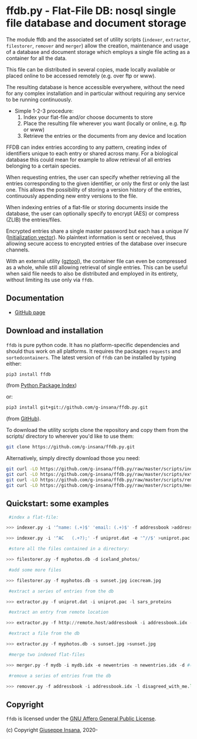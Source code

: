 # ffdb.py - Flat-File DB: nosql single file database and document storage

The module ffdb and the associated set of utility scripts
(`indexer`, `extractor`, `filestorer`, `remover` and `merger`)
allow the creation, maintenance and usage of a database and document storage
which employs a single file acting as a container for all the data.

This file can be distributed in several copies, made locally available or placed online
to be accessed remotely (e.g. over ftp or www).

The resulting database is hence accessible everywhere, without the need for any complex
installation and in particular without requiring any service to be running continuously.

* Simple 1-2-3 procedure:
  1. Index your flat-file and/or choose documents to store
  2. Place the resulting file wherever you want (locally or online, e.g. ftp or www)
  3. Retrieve the entries or the documents from any device and location

FFDB can index entries according to any pattern, creating index of identifiers unique to each entry or shared across many. For a biological database this could mean for example to allow retrieval of all entries belonging to a certain species.

When requesting entries, the user can specify whether retrieving all the entries corresponding to the given identifier, or only the first or only the last one. This allows the possibility of storing a version history of the entries, continuously appending new entry versions to the file.

When indexing entries of a flat-file or storing documents inside the database,
the user can optionally specify to encrypt (AES) or compress (ZLIB) the entries/files.

Encrypted entries share a single master password but each has a unique IV ([Initialization vector](https://en.wikipedia.org/wiki/Initialization_vector)). No plaintext information is sent or received, thus allowing secure access to encrypted entries of the database over insecure channels.

With an external utility ([gztool](https://github.com/circulosmeos/gztool)), the
container file can even be compressed as a whole, while still allowing retrieval of
single entries. This can be useful when said file needs to also be
distributed and employed in its entirety, without limiting its use only via `ffdb`.

## Documentation

* [GitHub page](https://github.com/g-insana/ffdb.py/)

## Download and installation

`ffdb` is pure python code. It has no platform-specific dependencies and should thus work on all platforms. It requires the packages `requests` and `sortedcontainers`.
The latest version of `ffdb` can be installed by typing either:

``` bash
pip3 install ffdb
```
  (from [Python Package Index](https://pypi.org/project/ffdb/))

or:
``` bash
pip3 install git+git://github.com/g-insana/ffdb.py.git
```
  (from [GitHub](https://github.com/g-insana/ffdb.py/)).

To download the utility scripts clone the repository and copy them from the scripts/ directory to wherever you'd like to use them:

``` bash
git clone https://github.com/g-insana/ffdb.py.git
```

Alternatively, simply directly download those you need:

``` bash
git curl -LO https://github.com/g-insana/ffdb.py/raw/master/scripts/indexer.py
git curl -LO https://github.com/g-insana/ffdb.py/raw/master/scripts/extractor.py
git curl -LO https://github.com/g-insana/ffdb.py/raw/master/scripts/remover.py
git curl -LO https://github.com/g-insana/ffdb.py/raw/master/scripts/merger.py
```

## Quickstart: some examples

``` python
 #index a flat-file:

>>> indexer.py -i '^name: (.+)$' 'email: (.+)$' -f addressbook >addressbook.idx

>>> indexer.py -i '^AC   (.+?);' -f uniprot.dat -e '^//$' >uniprot.pac

 #store all the files contained in a directory:

>>> filestorer.py -f myphotos.db -d iceland_photos/

 #add some more files

>>> filestorer.py -f myphotos.db -s sunset.jpg icecream.jpg

 #extract a series of entries from the db

>>> extractor.py -f uniprot.dat -i uniprot.pac -l sars_proteins

 #extract an entry from remote location

>>> extractor.py -f http://remote.host/addressbook -i addressbook.idx -s john@abc.de

 #extract a file from the db

>>> extractor.py -f myphotos.db -s sunset.jpg >sunset.jpg

 #merge two indexed flat-files

>>> merger.py -f mydb -i mydb.idx -e newentries -n newentries.idx -d #(mydb will incorporate newentries)

 #remove a series of entries from the db

>>> remover.py -f addressbook -i addressbook.idx -l disagreed_with_me.list

```

## Copyright

`ffdb` is licensed under the [GNU Affero General Public License](https://choosealicense.com/licenses/agpl-3.0/).

(c) Copyright [Giuseppe Insana](http://insana.net), 2020-
